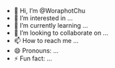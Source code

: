 - 👋 Hi, I’m @WoraphotChu
- 👀 I’m interested in ...
- 🌱 I’m currently learning ...
- 💞️ I’m looking to collaborate on ...
- 📫 How to reach me ...
- 😄 Pronouns: ...
- ⚡ Fun fact: ...

<!---
WoraphotChu/WoraphotChu is a ✨ special ✨ repository because its `README.md` (this file) appears on your GitHub profile.
You can click the Preview link to take a look at your changes.
--->
